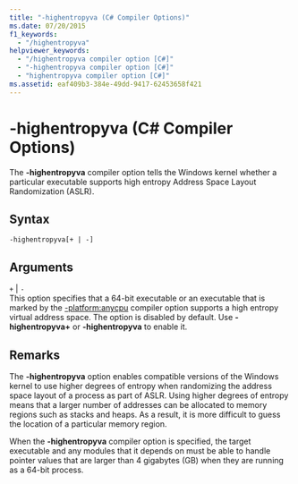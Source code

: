 ```yaml
---
title: "-highentropyva (C# Compiler Options)"
ms.date: 07/20/2015
f1_keywords: 
  - "/highentropyva"
helpviewer_keywords: 
  - "/highentropyva compiler option [C#]"
  - "-highentropyva compiler option [C#]"
  - "highentropyva compiler option [C#]"
ms.assetid: eaf409b3-384e-49dd-9417-62453658f421
---
```

# -highentropyva (C# Compiler Options)
The **-highentropyva** compiler option tells the Windows kernel whether a particular executable supports high entropy Address Space Layout Randomization (ASLR).  
  
## Syntax  
  
```console  
-highentropyva[+ | -]  
```  
  
## Arguments  
 `+` &#124; `-`  
 This option specifies that a 64-bit executable or an executable that is marked by the [-platform:anycpu](./platform-compiler-option.md) compiler option supports a high entropy virtual address space. The option is disabled by default. Use **-highentropyva+** or **-highentropyva** to enable it.  
  
## Remarks  
 The **-highentropyva** option enables compatible versions of the Windows kernel to use higher degrees of entropy when randomizing the address space layout of a process as part of ASLR. Using higher degrees of entropy means that a larger number of addresses can be allocated to memory regions such as stacks and heaps. As a result, it is more difficult to guess the location of a particular memory region.  
  
 When the **-highentropyva** compiler option is specified, the target executable and any modules that it depends on must be able to handle pointer values that are larger than 4 gigabytes (GB) when they are running as a 64-bit process.

